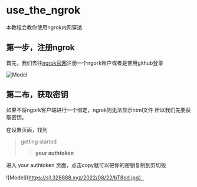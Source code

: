 # use_the_ngrok
本教程会教你使用ngrok内网穿透


## 第一步，注册ngrok
首先，我们去往[ngrok官网](https://ngrok.com/)注册一个ngork账户或者是使用github登录

![Model](https://s1.328888.xyz/2022/08/22/bTg0C.jpg)

## 第二布，获取密钥
如果不将ngork客户端进行一个绑定，ngrok则无法显示html文件
所以我们先要获取密钥。

在设置页面，找到
> getting started
> > **your authtoken**

进入 your authtoken 页面，点击copy就可以把你的密钥复制到剪切板

![Model](https://s1.328888.xyz/2022/08/22/bT8od.jpg）
